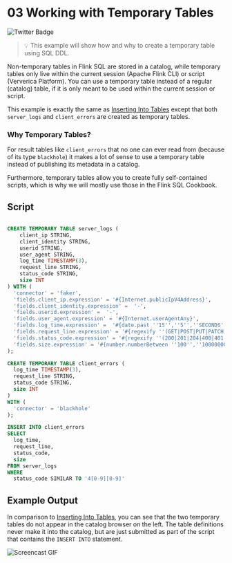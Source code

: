 # 03 Working with Temporary Tables

![Twitter Badge](https://img.shields.io/badge/Flink%20Version-1.11%2B-lightgrey)

> :bulb: This example will show how and why to create a temporary table using SQL DDL.

Non-temporary tables in Flink SQL are stored in a catalog, while temporary tables only live within the current session (Apache Flink CLI) or script (Ververica Platform). 
You can use a temporary table instead of a regular (catalog) table, if it is only meant to be used within the current session or script.

This example is exactly the same as [Inserting Into Tables](../02_insert_into/02_insert_into.md) except that both `server_logs` and `client_errors` are created as temporary tables.

### Why Temporary Tables?

For result tables like `client_errors` that no one can ever read from (because of its type `blackhole`) it makes a lot of sense to use a temporary table instead of publishing its metadata in a catalog. 

Furthermore, temporary tables allow you to create fully self-contained scripts, which is why we will mostly use those in the Flink SQL Cookbook.

## Script

```sql

CREATE TEMPORARY TABLE server_logs ( 
    client_ip STRING,
    client_identity STRING, 
    userid STRING, 
    user_agent STRING,
    log_time TIMESTAMP(3),
    request_line STRING, 
    status_code STRING, 
    size INT
) WITH (
  'connector' = 'faker', 
  'fields.client_ip.expression' = '#{Internet.publicIpV4Address}',
  'fields.client_identity.expression' =  '-',
  'fields.userid.expression' =  '-',
  'fields.user_agent.expression' = '#{Internet.userAgentAny}',
  'fields.log_time.expression' =  '#{date.past ''15'',''5'',''SECONDS''}',
  'fields.request_line.expression' = '#{regexify ''(GET|POST|PUT|PATCH){1}''} #{regexify ''(/search\.html|/login\.html|/prod\.html|cart\.html|/order\.html){1}''} #{regexify ''(HTTP/1\.1|HTTP/2|/HTTP/1\.0){1}''}',
  'fields.status_code.expression' = '#{regexify ''(200|201|204|400|401|403|301){1}''}',
  'fields.size.expression' = '#{number.numberBetween ''100'',''10000000''}'
);

CREATE TEMPORARY TABLE client_errors (
  log_time TIMESTAMP(3),
  request_line STRING,
  status_code STRING,
  size INT
)
WITH (
  'connector' = 'blackhole'
);

INSERT INTO client_errors
SELECT 
  log_time,
  request_line,
  status_code,
  size
FROM server_logs
WHERE 
  status_code SIMILAR TO '4[0-9][0-9]'
```

## Example Output

In comparison to [Inserting Into Tables](../02_insert_into/02_insert_into.md), you can see that the two temporary tables do not appear in the catalog browser on the left. 
The table definitions never make it into the catalog, but are just submitted as part of the script that contains the `INSERT INTO` statement.

![Screencast GIF](https://user-images.githubusercontent.com/11538663/101192652-aac6a100-365b-11eb-82a3-5b86522e772c.gif)
  